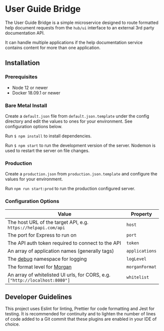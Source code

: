# User Guide Bridge

The User Guide Bridge is a simple microservice designed to route formatted help document requests from the `hub/ui` interface to an external 3rd party documentation API.

It can handle multiple applications if the help documentation service contains content for more than one application.

## Installation

### Prerequisites

- Node 12 or newer
- Docker 18.09.1 or newer

### Bare Metal Install

Create a `default.json` file from `default.json.template` under the config directory and edit the values to ones for your environment. See configuration options below.

Run `$ npm install` to install dependencies.

Run `$ npm start` to run the development version of the server. Nodemon is used to restart the server on file changes.

### Production

Create a `production.json` from `production.json.template` and configure the values for your environment.

Run `npm run start:prod` to run the production configured server.

### Configuration Options

| Value                                                                       | Property       |
|-----------------------------------------------------------------------------|----------------|
| The host URL of the target API, e.g. `https://helpapi.com/api`              | `host`         |
| The port for Express to run on                                              | `port`         |
| The API auth token required to connect to the API                           | `token`        |
| An array of application names (generally tags)                              | `applications` |
| The [debug](https://www.npmjs.com/package/morgan) namespace for logging     | `logLevel`     |
| The format level for [Morgan](https://www.npmjs.com/package/morgan)         | `morganFormat` |
| An array of whitelisted UI urls, for CORS, e.g. `["http://localhost:8080"]` | `whitelist`    |

## Developer Guidelines

This project uses Eslint for linting, Prettier for code formatting and Jest for testing. It is recommended for continuity and to lighten the number of lines of code added to a Git commit that these plugins are enabled in your IDE of choice.
